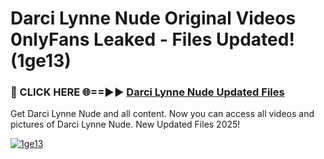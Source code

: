 # Darci Lynne Nude Original Videos 0nlyFans Leaked - Files Updated! (1ge13)

<h3>🔴 CLICK HERE 🌐==►► <a href="https://tinyurl.com/5h6xmrr3" rel="nofollow">Darci Lynne Nude Updated Files</a></h3>

Get Darci Lynne Nude and all content. Now you can access all videos and pictures of Darci Lynne Nude. New Updated Files 2025!

[![1ge13](https://i.imgur.com/KVD873Z.gif)](https://tinyurl.com/5h6xmrr3)
